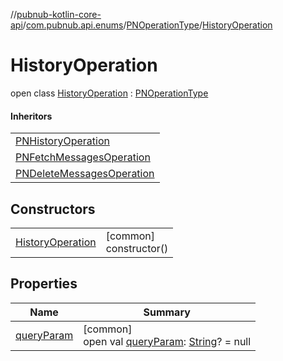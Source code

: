 //[pubnub-kotlin-core-api](../../../../index.md)/[com.pubnub.api.enums](../../index.md)/[PNOperationType](../index.md)/[HistoryOperation](index.md)

# HistoryOperation

open class [HistoryOperation](index.md) : [PNOperationType](../index.md)

#### Inheritors

| |
|---|
| [PNHistoryOperation](../-p-n-history-operation/index.md) |
| [PNFetchMessagesOperation](../-p-n-fetch-messages-operation/index.md) |
| [PNDeleteMessagesOperation](../-p-n-delete-messages-operation/index.md) |

## Constructors

| | |
|---|---|
| [HistoryOperation](-history-operation.md) | [common]<br>constructor() |

## Properties

| Name | Summary |
|---|---|
| [queryParam](../query-param.md) | [common]<br>open val [queryParam](../query-param.md): [String](https://kotlinlang.org/api/core/kotlin-stdlib/kotlin/-string/index.html)? = null |
